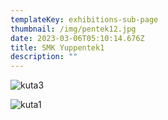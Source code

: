 ```yaml
---
templateKey: exhibitions-sub-page
thumbnail: /img/pentek12.jpg
date: 2023-03-06T05:10:14.676Z
title: SMK Yuppentek1
description: ""
---
```

![kuta3](/img/pentek11.jpg)

![kuta1](/img/pentek13.jpg)

